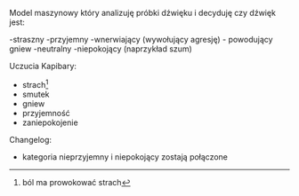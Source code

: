 Model maszynowy który analizuję próbki dźwięku i decyduję czy dźwięk jest:

-straszny
-przyjemny
-wnerwiający (wywołujący agresję) - powodujący gniew
-neutralny
-niepokojący (naprzykład szum)



Uczucia Kapibary:
- strach[^1]
- smutek
- gniew
- przyjemność
- zaniepokojenie 

[^1]:ból ma prowokować strach

Changelog:

- kategoria nieprzyjemny i niepokojący zostają połączone

